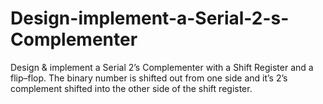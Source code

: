 # Design-implement-a-Serial-2-s-Complementer
Design &amp; implement a Serial 2’s  Complementer with a Shift Register  and a flip–flop.  The binary number is shifted out  from one side and it’s 2’s  complement shifted into  the other side of the shift register.
